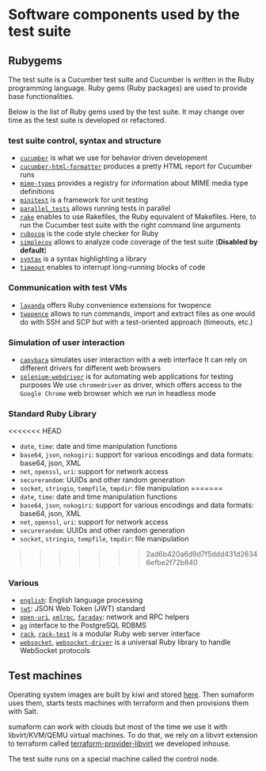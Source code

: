 # Software components used by the test suite

## Rubygems

The test suite is a Cucumber test suite and Cucumber is written in the Ruby programming language. Ruby gems
(Ruby packages) are used to provide base functionalities.

Below is the list of Ruby gems used by the test suite. It may change over time as the test suite is developed or
refactored.

### test suite control, syntax and structure

* [`cucumber`](https://github.com/cucumber/cucumber-ruby) is what we use for behavior driven development
* [`cucumber-html-formatter`](https://github.com/cucumber/html-formatter) produces a pretty HTML report for Cucumber
runs
* [`mime-types`](https://github.com/mime-types/ruby-mime-types/) provides a registry for information about MIME media
type definitions
* [`minitest`](https://github.com/minitest/minitest) is a framework for unit testing
* [`parallel_tests`](https://github.com/grosser/parallel_tests) allows running tests in parallel
* [`rake`](https://github.com/ruby/rake) enables to use Rakefiles, the Ruby equivalent of Makefiles. Here, to run the
Cucumber test suite with the right command line arguments
* [`rubocop`](https://github.com/rubocop/rubocop) is the code style checker for Ruby
* [`simplecov`](https://github.com/simplecov-ruby/simplecov) allows to analyze code coverage of the test suite
(**Disabled by default**)
* [`syntax`](https://github.com/dblock/syntax) is a syntax highlighting a library
* [`timeout`](https://github.com/ruby/timeout) enables to interrupt long-running blocks of code

### Communication with test VMs

* [`lavanda`](https://github.com/uyuni-project/uyuni/blob/master/testsuite/features/support/lavanda.rb) offers Ruby
convenience extensions for twopence
* [`twopence`](https://github.com/openSUSE/twopence) allows to run commands, import and extract files as one would do
with SSH and SCP but with a test-oriented approach (timeouts, etc.)

### Simulation of user interaction

* [`capybara`](https://github.com/teamcapybara/capybara) simulates user interaction with a web interface
It can rely on different drivers for different web browsers
* [`selenium-webdriver`](https://github.com/SeleniumHQ/selenium) is for automating web applications for testing purposes
We use `chromedriver` as driver, which offers access to the `Google Chrome` web browser which we run in headless mode

### Standard Ruby Library

<<<<<<< HEAD
* `date`, `time`: date and time manipulation functions
* `base64`, `json`, `nokogiri`: support for various encodings and data formats: base64, json, XML
* `net`, `openssl`, `uri`: support for network access
* `securerandom`: UUIDs and other random generation
* `socket`, `stringio`, `tempfile`, `tmpdir`: file manipulation
=======
* ```date```, ```time```: date and time manipulation functions
* ```base64```, ```json```, ```nokogiri```: support for various encodings and data formats: base64, json, XML
* ```net```, ```openssl```, ```uri```: support for network access
* ```securerandom```: UUIDs and other random generation
* ```socket```, ```stringio```, ```tempfile```, ```tmpdir```: file manipulation
>>>>>>> 2ad6b420a6d9d7f5ddd431d26346efbe2f72b840

### Various

* [`english`](https://github.com/ruby/English): English language processing
* [`jwt`](https://github.com/jwt/ruby-jwt): JSON Web Token (JWT) standard
* [`open-uri`](https://github.com/ruby/open-uri), [`xmlrpc`](https://github.com/ruby/xmlrpc), [`faraday`](https://github.com/lostisland/faraday): network and RPC helpers
* [`pg`](https://github.com/ged/ruby-pg) interface to the PostgreSQL RDBMS
* [`rack`](https://github.com/rack/rack), [`rack-test`](https://github.com/rack/rack-test) is a modular Ruby web server interface
* [`websocket`](https://github.com/imanel/websocket-ruby), [`websocket-driver`](https://github.com/faye/websocket-driver-ruby) is a universal Ruby library to handle WebSocket protocols

## Test machines

Operating system images are built by kiwi and stored [here](http://download.suse.de/ibs/Devel:/Galaxy:/Terraform:/Images/).
Then sumaform uses them, starts tests machines with terraform and then provisions them with Salt.

sumaform can work with clouds but most of the time we use it with libvirt/KVM/QEMU virtual machines. To do that, we
rely on a libvirt extension to terraform called [terraform-provider-libvirt](https://github.com/dmacvicar/terraform-provider-libvirt)
we developed inhouse.

The test suite runs on a special machine called the control node.
